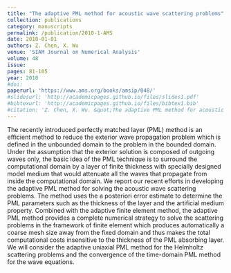 ```yaml
---
title: "The adaptive PML method for acoustic wave scattering problems"
collection: publications
category: manuscripts
permalink: /publication/2010-1-AMS
date: 2010-01-01
authors: Z. Chen, X. Wu
venue: 'SIAM Journal on Numerical Analysis'
volume: 48
issue:
pages: 81-105
year: 2010
#doi:
paperurl: 'https://www.ams.org/books/amsip/048/'
#slidesurl: 'http://academicpages.github.io/files/slides1.pdf'
#bibtexurl: 'http://academicpages.github.io/files/bibtex1.bib'
#citation: 'Z. Chen, X. Wu. &quot;The adaptive PML method for acoustic wave scattering problems.&quot; <i>AMS/IP Studies in Advanced Mathematics</i>. 48, 81-105, 2010.'
---
```


The recently introduced perfectly matched layer (PML) method is an efficient method to reduce the exterior wave propagation problem which is defined in the unbounded domain to the problem in the bounded domain. Under the assumption that the exterior solution is composed of outgoing waves only, the basic idea of the PML technique is to surround the computational domain by a layer of finite thickness with specially designed model medium that would attenuate all the waves that propagate from inside the computational domain. We report our recent efforts in developing the adaptive PML method for solving the acoustic wave scattering problems. The method uses the a posteriori error estimate to determine the PML parameters such as the thickness of the layer and the artificial medium property. Combined with the adaptive finite element method, the adaptive PML method provides a complete numerical strategy to solve the scattering problems in the framework of finite element which produces automatically a coarse mesh size away from the fixed domain and thus makes the total computational costs insensitive to the thickness of the PML absorbing layer. We will consider the adaptive uniaxial PML method for the Helmholtz scattering problems and the convergence of the time-domain PML method for the wave equations.
